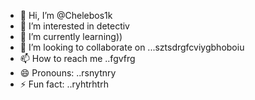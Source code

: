 - 👋 Hi, I’m @Chelebos1k
- 👀 I’m interested in detectiv
- 🌱 I’m currently learning))
- 💞️ I’m looking to collaborate on ...sztsdrgfcviygbhoboiu
- 📫 How to reach me ..fgvfrg
- 😄 Pronouns: ..rsnytnry
- ⚡ Fun fact: ..ryhtrhtrh
<!---
Chelebos1k/Chelebos1k is a ✨ special ✨ repository because its `README.md` (this file) appears on your GitHub profile.
You can click the Preview link to take a look at your changes.
